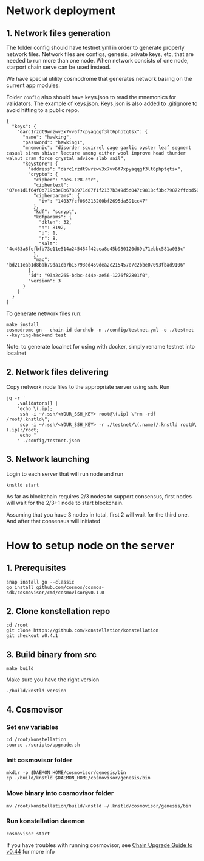 # Network deployment

## 1. Network files generation
The folder config should have testnet.yml in order to generate properly network files.
Network files are configs, genesis, private keys, etc, that are needed to run more than one node. 
When network consists of one node, starport chain serve can be used instead.

We have special utility cosmodrome that generates network basing on the current app modules.

Folder `config` also should have keys.json to read the mnemonics for validators.
The example of keys.json. Keys.json is also added to .gitignore to avoid hitting to a public repo.
```
{
  "keys": {
    "darc1rzdt9wrzwv3x7vv6f7xpyaqqgf3lt6phptqtsx": {
      "name": "hawking",
      "password": "hawking1",
      "mnemonic": "disorder squirrel cage garlic oyster leaf segment casual siren shiver lecture among either wool improve head thunder walnut cram force crystal advice slab sail",
      "keystore": {
        "address": "darc1rzdt9wrzwv3x7vv6f7xpyaqqgf3lt6phptqtsx",
        "crypto": {
          "cipher": "aes-128-ctr",
          "ciphertext": "07ee1d1f64f0b719b3e8b6788971d87f1f2137b349d5d047c9818cf3bc79872ffcbd50bfbd",
          "cipherparams": {
            "iv": "14037fcf066213200bf2695da591cc47"
          },
          "kdf": "scrypt",
          "kdfparams": {
            "dklen": 32,
            "n": 8192,
            "p": 1,
            "r": 8,
            "salt": "4c463a8fefbfb73e11e514a245454f42cea8e45b980120d89c71ebbc581a033c"
          },
          "mac": "bd211eab1d8bab79da1cb7b15793ed459dea2c215457e7c2bbe07093fbad9106"
        },
        "id": "93a2c265-bdbc-444e-ae56-1276f82801f0",
        "version": 3
      }
    }
  }
}
```
To generate network files run:
```
make install
cosmodrome gn --chain-id darchub -n ./config/testnet.yml -o ./testnet --keyring-backend test
```
Note: to generate localnet for using with docker, simply rename testnet into localnet

## 2. Network files delivering
Copy network node files to the appropriate server using ssh. 
Run 
```
jq -r '
    .validators[] |
    "echo \(.ip);
     ssh -i ~/.ssh/<YOUR_SSH_KEY> root@\(.ip) \"rm -rdf /root/.knstld\";
     scp -i ~/.ssh/<YOUR_SSH_KEY> -r ./testnet/\(.name)/.knstld root@\(.ip):/root;
     echo "
    ' ./config/testnet.json
```
## 3. Network launching
Login to each server that will run node and run
```
knstld start
```
As far as blockchain requires 2/3 nodes to support consensus, 
first nodes will wait for the 2/3+1 node to start blockchain.

Assuming that you have 3 nodes in total, first 2 will wait for the third one. And after that consensus will initiated


# How to setup node on the server
## 1. Prerequisites
```
snap install go --classic
go install github.com/cosmos/cosmos-sdk/cosmovisor/cmd/cosmovisor@v0.1.0

```

## 2. Clone konstellation repo
```
cd /root
git clone https://github.com/konstellation/konstellation
git checkout v0.4.1
```

## 3. Build binary from src
```
make build
```
Make sure you have the right version
```
./build/knstld version
```

## 4. Cosmovisor

### Set env variables
```
cd /root/konstellation
source ./scripts/upgrade.sh
```
### Init cosmovisor folder
```
mkdir -p $DAEMON_HOME/cosmovisor/genesis/bin
cp ./build/knstld $DAEMON_HOME/cosmovisor/genesis/bin
```

### Move binary into cosmovisor folder
```
mv /root/konstellation/build/knstld ~/.knstld/cosmovisor/genesis/bin
```

### Run konstellation daemon
```
cosmovisor start
```

If you have troubles with running cosmovisor, see [Chain Upgrade Guide to v0.44](https://docs.cosmos.network/master/migrations/chain-upgrade-guide-044.html) for more info
